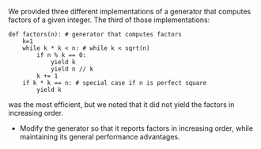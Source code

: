 We provided three different implementations of a generator that computes factors of a given integer. The third of those implementations:
```
def factors(n): # generator that computes factors
    k=1
    while k * k < n: # while k < sqrt(n)
        if n % k == 0:
            yield k
            yield n // k    
        k += 1
    if k * k == n: # special case if n is perfect square
        yield k
```
was the most efficient, but we noted that it did not yield the factors in increasing order.

- Modify the generator so that it reports factors in increasing order, while maintaining its general performance advantages.